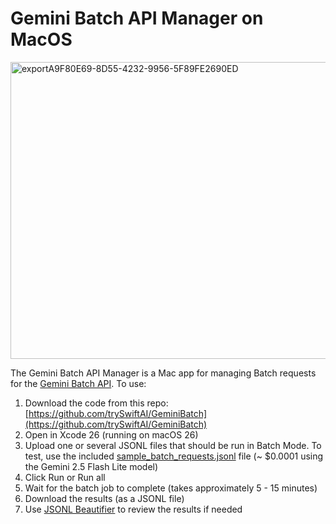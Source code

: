 # Gemini Batch API Manager on MacOS

<img width="768" height="475" alt="exportA9F80E69-8D55-4232-9956-5F89FE2690ED" src="https://github.com/user-attachments/assets/2ef3fde8-51e7-4359-9837-1498be07dcd3" />

The Gemini Batch API Manager is a Mac app for managing Batch requests for the [Gemini Batch API](https://ai.google.dev/gemini-api/docs/batch-mode). To use: 

1. Download the code from this repo: [https://github.com/trySwiftAI/GeminiBatch](https://github.com/trySwiftAI/GeminiBatch)
2. Open in Xcode 26 (running on macOS 26)
3. Upload one or several JSONL files that should be run in Batch Mode. To test, use the included [sample_batch_requests.jsonl](https://github.com/trySwiftAI/GeminiBatch/blob/main/sample_batch_requests.jsonl) file (~ $0.0001 using the Gemini 2.5 Flash Lite model)
4. Click Run or Run all
5. Wait for the batch job to complete (takes approximately 5 - 15 minutes)
6. Download the results (as a JSONL file)
7. Use [JSONL Beautifier](https://jsonlbeautifier.com/) to review the results if needed

